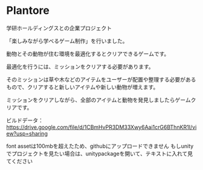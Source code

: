 # Plantore

学研ホールディングスとの企業プロジェクト

「楽しみながら学べるゲーム制作」を行いました。


動物とその動物が住む環境を最適化するとクリアできるゲームです。

最適化を行うには、ミッションをクリアする必要があります。

そのミッションは草や木などのアイテムをユーザーが配置や整理する必要があるもので、クリアすると新しいアイテムや新しい動物が増えます。

ミッションをクリアしながら、全部のアイテムと動物を発見しましたらゲームクリアです。


ビルドデータ：https://drive.google.com/file/d/1CBmHvPR3DM33Xwy6Aai1crG6BThnKR1I/view?usp=sharing

font assetは100mbを超えたため、githubにアップロードできません
もしunityでプロジェクトを見たい場合は、unitypackageを開いて、テキストに入れて見てください

